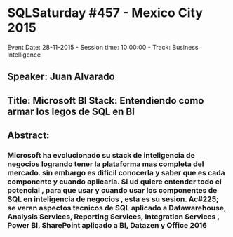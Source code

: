 # SQLSaturday #457 - Mexico City 2015
Event Date: 28-11-2015 - Session time: 10:00:00 - Track: Business Intelligence
## Speaker: Juan Alvarado
## Title: Microsoft BI Stack: Entendiendo como armar los legos de SQL en BI
## Abstract:
### Microsoft ha evolucionado su stack de inteligencia de negocios logrando tener la plataforma mas completa del mercado.  sin embargo es dificil conocerla y saber que es cada componente y cuando aplicarla.  Si ud quiere entender todo el potencial , para que usar y cuando usar los componentes de SQL en inteligencia de negocios , esta es su sesion.  Ac#225; se veran aspectos tecnicos de SQL aplicado a Datawarehouse, Analysis Services, Reporting Services, Integration Services , Power BI, SharePoint aplicado a BI, Datazen y Office 2016
